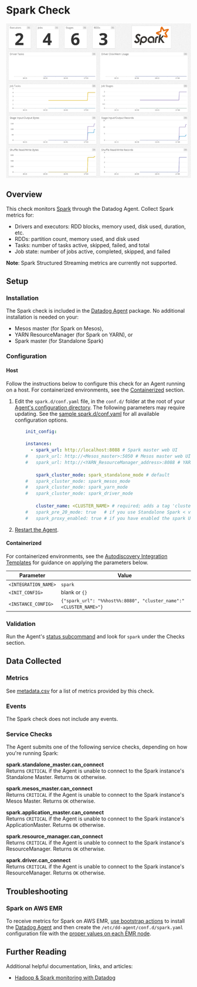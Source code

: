 # Spark Check

![Spark Graph][1]

## Overview

This check monitors [Spark][13] through the Datadog Agent. Collect Spark metrics for:

* Drivers and executors: RDD blocks, memory used, disk used, duration, etc.
* RDDs: partition count, memory used, and disk used
* Tasks: number of tasks active, skipped, failed, and total
* Job state: number of jobs active, completed, skipped, and failed

**Note**: Spark Structured Streaming metrics are currently not supported.

## Setup
### Installation

The Spark check is included in the [Datadog Agent][3] package. No additional installation is needed on your:

* Mesos master (for Spark on Mesos),
* YARN ResourceManager (for Spark on YARN), or
* Spark master (for Standalone Spark)

### Configuration
#### Host

Follow the instructions below to configure this check for an Agent running on a host. For containerized environments, see the [Containerized](#containerized) section.

1. Edit the `spark.d/conf.yaml` file, in the `conf.d/` folder at the root of your [Agent's configuration directory][4]. The following parameters may require updating. See the [sample spark.d/conf.yaml][5] for all available configuration options.

    ```yaml
        init_config:

        instances:
          - spark_url: http://localhost:8088 # Spark master web UI
        #   spark_url: http://<Mesos_master>:5050 # Mesos master web UI
        #   spark_url: http://<YARN_ResourceManager_address>:8088 # YARN ResourceManager address

            spark_cluster_mode: spark_standalone_mode # default
        #   spark_cluster_mode: spark_mesos_mode
        #   spark_cluster_mode: spark_yarn_mode
        #   spark_cluster_mode: spark_driver_mode

            cluster_name: <CLUSTER_NAME> # required; adds a tag 'cluster_name:<CLUSTER_NAME>' to all metrics
        #   spark_pre_20_mode: true   # if you use Standalone Spark < v2.0
        #   spark_proxy_enabled: true # if you have enabled the spark UI proxy
    ```

2. [Restart the Agent][6].

#### Containerized

For containerized environments, see the [Autodiscovery Integration Templates][2] for guidance on applying the parameters below.

| Parameter            | Value                                                             |
|----------------------|-------------------------------------------------------------------|
| `<INTEGRATION_NAME>` | `spark`                                                           |
| `<INIT_CONFIG>`      | blank or `{}`                                                     |
| `<INSTANCE_CONFIG>`  | `{"spark_url": "%%host%%:8080", "cluster_name":"<CLUSTER_NAME>"}` |

### Validation

Run the Agent's [status subcommand][7] and look for `spark` under the Checks section.

## Data Collected
### Metrics
See [metadata.csv][8] for a list of metrics provided by this check.

### Events
The Spark check does not include any events.

### Service Checks
The Agent submits one of the following service checks, depending on how you're running Spark:

**spark.standalone_master.can_connect**<br>
Returns `CRITICAL` if the Agent is unable to connect to the Spark instance's Standalone Master. Returns `OK` otherwise.

**spark.mesos_master.can_connect**<br>
Returns `CRITICAL` if the Agent is unable to connect to the Spark instance's Mesos Master. Returns `OK` otherwise.

**spark.application_master.can_connect**<br>
Returns `CRITICAL` if the Agent is unable to connect to the Spark instance's ApplicationMaster. Returns `OK` otherwise.

**spark.resource_manager.can_connect**<br>
Returns `CRITICAL` if the Agent is unable to connect to the Spark instance's ResourceManager. Returns `OK` otherwise.

**spark.driver.can_connect**<br>
Returns `CRITICAL` if the Agent is unable to connect to the Spark instance's ResourceManager. Returns `OK` otherwise.

## Troubleshooting
### Spark on AWS EMR

To receive metrics for Spark on AWS EMR, [use bootstrap actions][9] to install the [Datadog Agent][10] and then create the `/etc/dd-agent/conf.d/spark.yaml` configuration file with the [proper values on each EMR node][11].

## Further Reading

Additional helpful documentation, links, and articles:

* [Hadoop & Spark monitoring with Datadog][12]


[1]: https://raw.githubusercontent.com/DataDog/integrations-core/master/spark/images/sparkgraph.png
[2]: https://docs.datadoghq.com/agent/autodiscovery/integrations
[3]: https://app.datadoghq.com/account/settings#agent
[4]: https://docs.datadoghq.com/agent/guide/agent-configuration-files/#agent-configuration-directory
[5]: https://github.com/DataDog/integrations-core/blob/master/spark/datadog_checks/spark/data/conf.yaml.example
[6]: https://docs.datadoghq.com/agent/guide/agent-commands/#start-stop-and-restart-the-agent
[7]: https://docs.datadoghq.com/agent/guide/agent-commands/#agent-status-and-information
[8]: https://github.com/DataDog/integrations-core/blob/master/spark/metadata.csv
[9]: https://docs.aws.amazon.com/emr/latest/ManagementGuide/emr-plan-bootstrap.html
[10]: https://docs.datadoghq.com/agent
[11]: https://docs.aws.amazon.com/emr/latest/ManagementGuide/emr-connect-master-node-ssh.html
[12]: https://www.datadoghq.com/blog/monitoring-spark
[13]: https://spark.apache.org/

